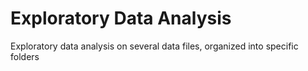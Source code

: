 # Exploratory Data Analysis
Exploratory data analysis on several data files, organized into specific folders
